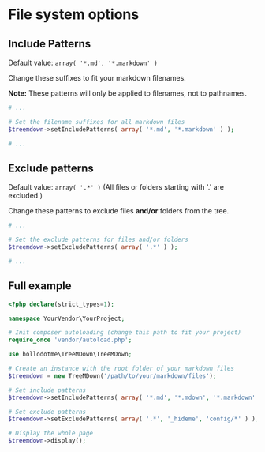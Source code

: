 # File system options

## Include Patterns

Default value: `array( '*.md', '*.markdown' )`

Change these suffixes to fit your markdown filenames.

**Note:** These patterns will only be applied to filenames, not to pathnames.

```php
# ...

# Set the filename suffixes for all markdown files
$treemdown->setIncludePatterns( array( '*.md', '*.markdown' ) );

# ...
```

## Exclude patterns

Default value: `array( '.*' )` (All files or folders starting with '.' are excluded.)

Change these patterns to exclude files __and/or__ folders from the tree.

```php
# ...

# Set the exclude patterns for files and/or folders
$treemdown->setExcludePatterns( array( '.*' ) );

# ...
```

## Full example

```php
<?php declare(strict_types=1);

namespace YourVendor\YourProject;

# Init composer autoloading (change this path to fit your project)
require_once 'vendor/autoload.php';

use hollodotme\TreeMDown\TreeMDown;

# Create an instance with the root folder of your markdown files
$treemdown = new TreeMDown('/path/to/your/markdown/files');

# Set include patterns
$treemdown->setIncludePatterns( array( '*.md', '*.mdown', '*.markdown' ) );

# Set exclude patterns
$treemdown->setExcludePatterns( array( '.*', '_hideme', 'config/*' ) );

# Display the whole page
$treemdown->display();
```
